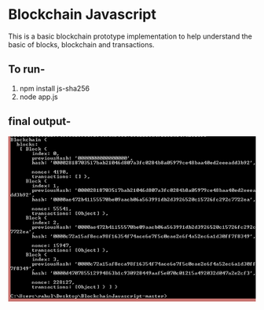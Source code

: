 # Blockchain Javascript
This is a basic blockchain prototype implementation to help understand the basic of blocks, blockchain and transactions.


## To run-
1. npm install js-sha256
2. node app.js


## final output-

<img src="https://github.com/rahul2412/Blockchain-Javascript/blob/master/Capture.PNG" alt="our result"/>
